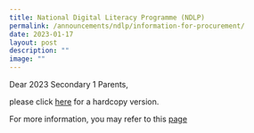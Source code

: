 ```yaml
---
title: National Digital Literacy Programme (NDLP)
permalink: /announcements/ndlp/information-for-procurement/
date: 2023-01-17
layout: post
description: ""
image: ""
---
```

Dear 2023 Secondary 1 Parents,

please click [here](/files/2023ADM002%20National%20Digital%20Literacy%20Programme%20(NDLP).pdf) for a hardcopy version.

For more information, you may refer to this [page](https://www.kranjisec.moe.edu.sg/admissions/Secondary-One-Posting/Sec-1-posting/)